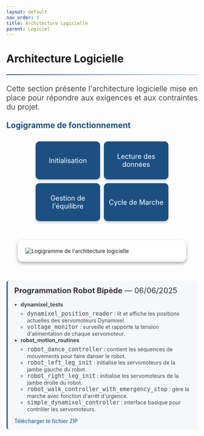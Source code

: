 ```yaml
---
layout: default
nav_order: 3
title: Architecture Logicielle
parent: Logiciel
---
```


<style>
:root {
    --primary-color: #1c5083;
    --secondary-color: #0d2b4e;
    --accent-color: rgba(28, 80, 131, 0.15);
    --text-color: #2d3748;
    --light-bg: #f8fafc;
    --border-color: #e2e8f0;
}

.white-square-shadow {
    background: white;
    padding: 20px;
    border-radius: 12px;
    box-shadow: 0 4px 8px rgba(0, 0, 0, 0.34);
    margin: 50px auto;
    max-width: 80%;
}

hr {
    border: none;
    height: 2px;
    background: linear-gradient(90deg, var(--primary-color), rgba(28, 80, 131, 0.2));
    margin: 1.5rem 0;
}

h2, h3 {
    color: var(--primary-color);
    margin-top: 1.5rem;
}

/* Styles améliorés pour les icônes */
.icons-container {
    display: flex;
    justify-content: center;
    align-items: center;
    gap: 10px;
    flex-wrap: wrap;
    margin: 30px auto;
    max-width: 90%;
}

.icon-item {
    background-color: var(--primary-color);
    color: white;
    width: 150px;
    height: 80px;
    display: flex;
    align-items: center;
    justify-content: center;
    padding: 10px;
    border-radius: 10px;
    box-shadow: 0 4px 6px rgba(0, 0, 0, 0.2);
    transition: transform 0.3s ease, box-shadow 0.3s ease;
    text-align: center;
    cursor: pointer;
}

.icon-item:hover {
    transform: scale(1.05);
    box-shadow: 0 8px 16px rgba(0, 0, 0, 0.3);
    background-color: rgb(30, 33, 106);
}

.icon-item a {
    font-size: 18px;
    text-decoration: none;
    color: white;
    width: 100%;
    height: 100%;
    display: flex;
    align-items: center;
    justify-content: center;
}

.icon-item a:hover {
    text-decoration: underline;
}

/* Styles modaux améliorés */
.modal {
    opacity: 0;
    visibility: hidden;
    position: fixed;
    top: 0;
    left: 0;
    width: 100%;
    height: 100%;
    background-color: rgba(5, 25, 79, 0.53);
    z-index: 1000;
    display: flex;
    justify-content: center;
    align-items: center;
    transition: opacity 0.3s ease, visibility 0.3s ease;
  }

.modal.show {
    opacity: 1;
    visibility: visible;
}

.modal-content {
    background-color: rgba(250, 245, 245, 0.92);
    padding: 30px;
    border-radius: 8px;
    max-width: 800px;
    width: 90%;
    box-shadow: 0 4px 6px rgba(0, 0, 0, 0.2);
    position: absolute;
    top: 50%;
    left: 50%;
    transform: translate(-50%, -50%) scale(0.8);
    transition: transform 0.3s ease;
}

.modal.show .modal-content {
    transform: translate(-50%, -50%) scale(1);
}

.close {
    font-size: 28px;
    font-weight: bold;
    position: absolute;
    top: 10px;
    right: 20px;
    color: #aaa;
    cursor: pointer;
}

.close:hover, .close:focus {
    color: black;
}
</style>

# Architecture Logicielle

<hr>

<div style="font-size: 1.25rem; font-weight: 300; text-align: justify;">
    Cette section présente l'architecture logicielle mise en place pour répondre aux exigences et aux contraintes du projet.
</div>

## Logigramme de fonctionnement

<div class="icons-container">
    <div class="icon-item">
        <a href="javascript:void(0);" onclick="openModal('modal-initialisation')">Initialisation</a>
    </div>
    <div class="icon-item">
        <a href="javascript:void(0);" onclick="openModal('modal-lecture-data')">Lecture des données</a>
    </div>    
    <div class="icon-item">
        <a href="javascript:void(0);" onclick="openModal('modal-equilibre')">Gestion de l'équilibre</a>
    </div>
    <div class="icon-item">
        <a href="javascript:void(0);" onclick="openModal('modal-marche')">Cycle de Marche</a>
    </div>     
</div>

<div class="white-square-shadow">
    <div class="diagram">
        <img src="{{site.baseurl}}/assets/ArchitectureLogicielle.drawio.png" alt="Logigramme de l'architecture logicielle">
    </div>
</div>

<!-- Modals -->
<div id="modal-initialisation" class="modal">
  <div class="modal-content">
    <span class="close" onclick="closeModal('modal-initialisation')">&times;</span>
    <h2>INITIALISATION</h2>
    <p>
      L'initialisation prépare les servomoteurs et la connexion série pour garantir le bon fonctionnement du robot.
    </p>
    <hr>
    <h3>Étapes :</h3>
    <ul>
      <li><strong>Connexion série</strong></li>
      <li>
        <strong>Configuration des servomoteurs</strong>
        <p>Pour chaque moteur dans <code>DXL_IDS</code> :</p>
        <ul>
          <li>Activation du couple : <code>TORQUE_ENABLE = 1</code></li>
          <li>Vitesse par défaut : <code>DEFAULT_MOVING_SPEED = 300</code></li>
          <li>LED allumée : <code>LED_ON = 1</code></li>
          <li>Lecture de la tension pour vérifier l'alimentation</li>
        </ul>
        <p>
          En cas d’erreur (communication, surcharge, etc.), le processus s’arrête et un message d’erreur s’affiche.
        </p>
      </li>
      <li>
        <strong>Position initiale</strong>
        <p>
          Les moteurs amènent le robot à une position de repos définie par <code>INITIAL_POSITIONS</code>, en 1,5 seconde.
        </p>
      </li>
    </ul>
    </div>
</div>

<div id="modal-lecture-data" class="modal">
  <div class="modal-content">
    <span class="close" onclick="closeModal('modal-lecture-data')">&times;</span>
    <h2>LECTURE DES DONNÉES</h2>
    <p>
      La lecture des données des servomoteurs permet de surveiller l’état du robot, d’analyser son comportement et d’assurer un diagnostic en temps réel.
    </p>
    <hr>
    <h3>Données surveillées :</h3>
    <ul>
      <li>
        <strong>Position actuelle</strong>
        <p>
          Lecture via <code>ADDR_PRESENT_POSITION</code> avec <code>packetHandler.read2ByteTxRx</code> :
        </p>
        <ul>
          <li>Vérifier que les positions cibles sont atteintes</li>
          <li>Asservir les mouvements avec retour</li>
          <li>Détecter les blocages ou erreurs de déplacement</li>
        </ul>
      </li>
      <li>
        <strong>Tension d'alimentation</strong>
        <p>
          Lecture via <code>ADDR_PRESENT_VOLTAGE</code>, transformée en volts (division par 10) :
        </p>
        <ul>
          <li>Surveiller l’état de la batterie</li>
          <li>Détecter une alimentation insuffisante (&lt; 9V)</li>
          <li>Prévenir les dommages aux moteurs</li>
        </ul>
      </li>
      <li>
        <strong>Vitesse actuelle</strong>
        <p>
          Accessible via <code>ADDR_PRESENT_SPEED</code> :
        </p>
        <ul>
          <li>Analyser les performances des moteurs</li>
          <li>Identifier les blocages mécaniques (vitesse nulle)</li>
        </ul>
      </li>
    </ul>
  </div>
</div>

<div id="modal-equilibre" class="modal">
    <div class="modal-content">
        <span class="close" onclick="closeModal('modal-equilibre')">&times;</span>
        <h2>Gestion de l'équilibre</h2>
        <hr>
        <p style="text-align: justify">
            La gestion de l'équilibre est cruciale pour la stabilité d'un robot bipède, idéalement via des capteurs IMU et des algorithmes de Point de Moment Nul (ZMP) pour des ajustements en temps réel. Cependant, des défis d'intégration avec un microcontrôleur IMU ont limité cette capacité dans notre projet, nous amenant à nous reposer sur des mouvements pré-calculés pour la stabilité.
        </p>
    </div>
</div>

<div id="modal-marche" class="modal">
  <div class="modal-content">
    <span class="close" onclick="closeModal('modal-marche')">&times;</span>
    <h2>CYCLE DE MARCHE</h2>
    <p>
      Le cycle de marche correspond à une séquence de mouvements prédéfinis permettant au robot bipède d’avancer. Il ne s’agit pas d’une marche adaptative, mais d’un enchaînement de positions fixes simulant les étapes d’un pas.
    </p>
    <hr>
    <h3>Fonctionnement :</h3>
    <ul>
      <li>
        <strong>Séquence de pas :</strong> le script <code>perform_walk_steps()</code> exécute plusieurs phases :
        <ul>
          <li><em>Levée de jambe :</em> une jambe est soulevée et avancée.</li>
          <li><em>Pose et transfert de poids :</em> le robot transfère son poids sur cette jambe.</li>
        </ul>
      </li>
      <li>
        <strong>Durées contrôlées :</strong> chaque phase utilise des durées définies (<code>DUR_STEP_PHASE</code>, <code>DUR_PLANT</code>) pour ajuster vitesse et fluidité.
      </li>
      <li>
        <strong>Synchronisation :</strong> les commandes sont envoyées en parallèle aux servomoteurs avec <code>GroupSyncWrite</code> pour des mouvements coordonnés.
      </li>
      <li>
        <strong>Retour au repos :</strong> après les pas, le robot revient à sa position initiale.
      </li>
      <li>
        <strong>Arrêt d'urgence :</strong> le programme interrompt immédiatement la marche si la touche ESPACE est pressée (<code>emergency_stop_triggered</code>).
      </li>
    </ul>

    <h3>Limites actuelles :</h3>
    <p>
      Cette marche repose uniquement sur des positions fixes. Elle n’utilise pas de capteurs pour réagir en temps réel aux déséquilibres. Une marche vraiment autonome nécessiterait un système de stabilisation avec IMU et algorithmes avancés.
    </p>
  </div>
</div>

<div style="background-color: #f5f7fa; padding: 1em 1.2em; border-radius: 6px; margin-top: 1.5em; border-left: 4px solid #4a6ea9;">
  <div style="font-size: 20px; color: #333; margin-bottom: 0.8em;">
    <strong> Programmation Robot Bipède</strong> — 06/06/2025
  </div>
  <div style="font-size: 14px; color: #444;">
    <ul style="list-style-type: disc; padding-left: 1.2em; margin-bottom: 1em;">
      <li><strong>dynamixel_tests</strong>
        <ul style="list-style-type: circle; padding-left: 1.2em; margin-top: 0.5em;">
          <li><code style="font-size: 15px;">dynamixel_position_reader</code> : lit et affiche les positions actuelles des servomoteurs Dynamixel.</li>
          <li><code style="font-size: 15px;">voltage_monitor</code> : surveille et rapporte la tension d'alimentation de chaque servomoteur.</li>
        </ul>
      </li>
      <li><strong>robot_motion_routines</strong>
        <ul style="list-style-type: circle; padding-left: 1.2em; margin-top: 0.5em;">
          <li><code style="font-size: 15px;">robot_dance_controller</code> : contient les séquences de mouvements pour faire danser le robot.</li>
          <li><code style="font-size: 15px;">robot_left_leg_init</code> : initialise les servomoteurs de la jambe gauche du robot.</li>
          <li><code style="font-size: 15px;">robot_right_leg_init</code> : initialise les servomoteurs de la jambe droite du robot.</li>
          <li><code style="font-size: 15px;">robot_walk_controller_with_emergency_stop</code> : gère la marche avec fonction d'arrêt d'urgence.</li>
            <li><code style="font-size: 15px;">simple_dynamixel_controller</code> : interface basique pour contrôler les servomoteurs.</li>
        </ul>
      </li>
    </ul>
  </div>
  <div style="font-size: 14px; margin-top: 0.5em;">
      <a href="{{site.baseurl}}/assets/dynamixel_test.zip"
       download="robot_dynamixel_programmation.zip"
       style="color: #2a6496; text-decoration: none; font-weight: 500;">
      Télécharger le fichier ZIP
    </a>
  </div>
</div>


<script>
function openModal(modalId) {
  let modal = document.getElementById(modalId);
  modal.classList.add('show');
}

function closeModal(modalId) {
  let modal = document.getElementById(modalId);
  modal.classList.remove('show');
}

</script>